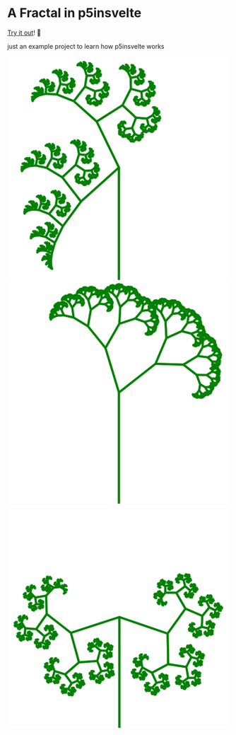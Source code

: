 # A Fractal in p5insvelte

[Try it out](https://p5-fractal.vercel.app)! 🌳

just an example project to learn how p5insvelte works

![](./public/frac1.png)
![](./public/frac2.png)
![](./public/frac3.png)
